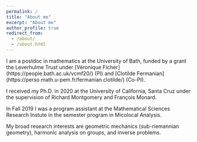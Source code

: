 ```yaml
---
permalink: /
title: "About me"
excerpt: "About me"
author_profile: true
redirect_from: 
  - /about/
  - /about.html
---
```

    
<meta name="google-site-verification" content="pvq8UzP1KXAHQeGuSj1KdagArzg5r-ss1Y1gCZ9NCTI" />
I am a postdoc in mathematics at the University of Bath, funded by a grant the Leverhulme Trust under [Véronique Ficher](https://people.bath.ac.uk/vcmf20/) (PI) and [Clotilde Fermanian](https://perso.math.u-pem.fr/fermanian.clotilde/) (Co-PI).  <br/>

I received my Ph.D. in 2020 at the University of California, Santa Cruz under the supervision of Richard Montgomery and François Monard. <br/>

In Fall 2019 I was a program assistant at the Mathematical Sciences Research Instute in the semester program in Micolocal Analysis. <br/>

My broad research interests are geometric mechanics (sub-riemannian geometry), harmonic analysis on groups, and inverse problems. 


